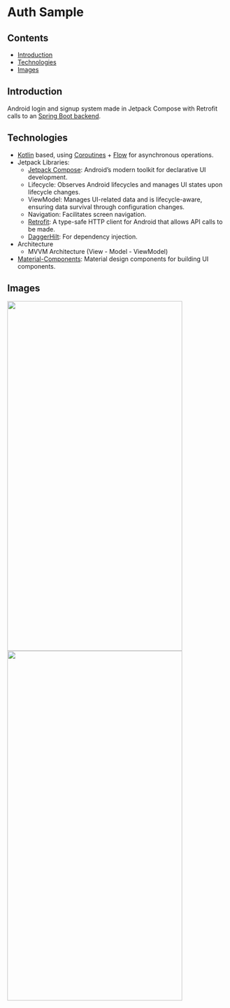 # Auth Sample

## Contents
- [Introduction](#introduction)
- [Technologies](technologies)
- [Images](#images)

## Introduction
Android login and signup system made in Jetpack Compose with Retrofit calls to an [Spring Boot backend](https://github.com/IvanCaEz/AuthSB).

## Technologies
- [Kotlin](https://kotlinlang.org) based, using [Coroutines](https://github.com/Kotlin/kotlinx.coroutines) + [Flow](https://kotlinlang.org/api/kotlinx.coroutines/kotlinx-coroutines-core/kotlinx.coroutines.flow/) for asynchronous operations.
- Jetpack Libraries:
  - [Jetpack Compose](https://developer.android.com/compose): Android’s modern toolkit for declarative UI development.
  - Lifecycle: Observes Android lifecycles and manages UI states upon lifecycle changes.
  - ViewModel: Manages UI-related data and is lifecycle-aware, ensuring data survival through configuration changes.
  - Navigation: Facilitates screen navigation.
  - [Retrofit](https://square.github.io/retrofit/): A type-safe HTTP client for Android that allows API calls to be made.
  - [DaggerHilt](https://developer.android.com/training/dependency-injection/hilt-android): For dependency injection.
- Architecture
  - MVVM Architecture (View - Model - ViewModel)
- [Material-Components](https://github.com/material-components/material-components-android?tab=readme-ov-file): Material design components for building UI components.

## Images
<img src="https://github.com/user-attachments/assets/ae7c7e47-0911-4f59-8fef-66a303f00e93" width="400" height="800" />
<img src="https://github.com/user-attachments/assets/9194f941-50b4-48f4-a0b6-07ca80e82b0e" width="400" height="800" />

